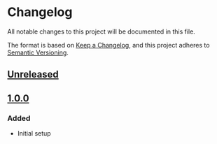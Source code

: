 # Changelog
All notable changes to this project will be documented in this file.

The format is based on [Keep a Changelog](https://keepachangelog.com/en/1.0.0/),
and this project adheres to [Semantic Versioning](https://semver.org/spec/v2.0.0.html).

## [Unreleased]

## [1.0.0]

### Added
- Initial setup

[Unreleased]: https://github.com/anexia/django-future-tasks/compare/1.0.0...HEAD
[1.0.0]: https://github.com/anexia/django-future-tasks/releases/tag/1.0.0
